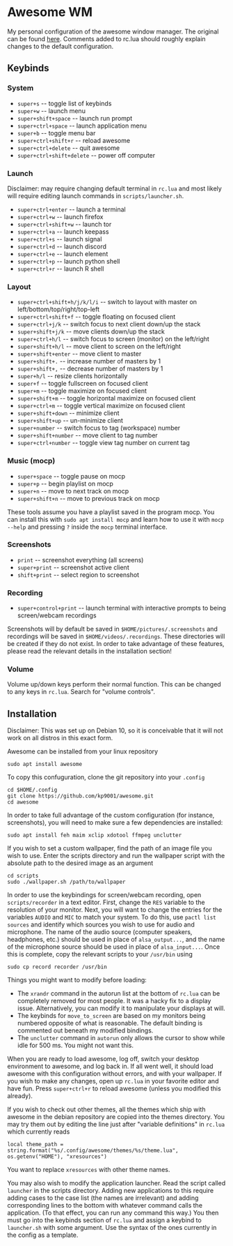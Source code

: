 # Awesome WM

My personal configuration of the awesome window manager. The original can be found [here](https://github.com/awesomeWM/awesome). Comments added to rc.lua should roughly explain changes to the default configuration. 

## Keybinds

### System

- `super+s` -- toggle list of keybinds
- `super+w` -- launch menu
- `super+shift+space` -- launch run prompt
- `super+ctrl+space` -- launch application menu
- `super+b` -- toggle menu bar
- `super+ctrl+shift+r` -- reload awesome
- `super+ctrl+delete` -- quit awesome
- `super+ctrl+shift+delete` -- power off computer

### Launch

Disclaimer: may require changing default terminal in `rc.lua` and most likely will require editing launch commands in `scripts/launcher.sh`.

- `super+ctrl+enter` -- launch a terminal
- `super+ctrl+w` -- launch firefox
- `super+ctrl+shift+w` -- launch tor
- `super+ctrl+a` -- launch keepass
- `super+ctrl+s` -- launch signal
- `super+ctrl+d` -- launch discord
- `super+ctrl+e` -- launch element
- `super+ctrl+p` -- launch python shell
- `super+ctrl+r` -- launch R shell

### Layout

- `super+ctrl+shift+h/j/k/l/i` -- switch to layout with master on left/bottom/top/right/top-left
- `super+ctrl+shift+f` -- toggle floating on focused client
- `super+ctrl+j/k` -- switch focus to next client down/up the stack
- `super+shift+j/k` -- move clients down/up the stack
- `super+ctrl+h/l` -- switch focus to screen (monitor) on the left/right
- `super+shift+h/l` -- move client to screen on the left/right
- `super+shift+enter` -- move client to master
- `super+shift+.` -- increase number of masters by 1
- `super+shift+,` -- decrease number of masters by 1
- `super+h/l` -- resize clients horizontally
- `super+f` -- toggle fullscreen on focused client
- `super+m` -- toggle maximize on focused client 
- `super+shift+m` -- toggle horizontal maximize on focused client 
- `super+ctrl+m` -- toggle vertical maximize on focused client 
- `super+shift+down` -- minimize client
- `super+shift+up` -- un-minimize client
- `super+number` -- switch focus to tag (workspace) number
- `super+shift+number` -- move client to tag number
- `super+ctrl+number` -- toggle view tag number on current tag

### Music (mocp)
- `super+space` -- toggle pause on mocp
- `super+p` -- begin playlist on mocp
- `super+n` -- move to next track on mocp
- `super+shift+n` -- move to previous track on mocp

These tools assume you have a playlist saved in the program mocp. You can install this with `sudo apt install mocp` and learn how to use it with `mocp --help` and pressing `?` inside the `mocp` terminal interface. 

### Screenshots

- `print` -- screenshot everything (all screens)
- `super+print` -- screenshot active client
- `shift+print` -- select region to screenshot

### Recording

- `super+control+print` -- launch terminal with interactive prompts to being screen/webcam recordings

Screenshots will by default be saved in `$HOME/pictures/.screenshots` and recordings will be saved in `$HOME/videos/.recordings`. These directories will be created if they do not exist. In order to take advantage of these features, please read the relevant details in the installation section!

### Volume

Volume up/down keys perform their normal function. This can be changed to any keys in `rc.lua`. Search for "volume controls".

## Installation

Disclaimer: This was set up on Debian 10, so it is conceivable that it will not work on all distros in this exact form. 

Awesome can be installed from your linux repository 

```
sudo apt install awesome
```

To copy this confuguration, clone the git repository into your `.config`

```
cd $HOME/.config
git clone https://github.com/kp9001/awesome.git
cd awesome
```

In order to take full advantage of the custom configuration (for instance, screenshots), you will need to make sure a few dependencies are installed:

```
sudo apt install feh maim xclip xdotool ffmpeg unclutter
```

If you wish to set a custom wallpaper, find the path of an image file you wish to use. Enter the scripts directory and run the wallpaper script with the absolute path to the desired image as an argument

```
cd scripts
sudo ./wallpaper.sh /path/to/wallpaper
```

In order to use the keybindings for screen/webcam recording, open `scripts/recorder` in a text editor. First, change the `RES` variable to the resolution of your monitor. Next, you will want to change the entries for the variables `AUDIO` and `MIC` to match your system. To do this, use `pactl list sources` and identify which sources you wish to use for audio and microphone. The name of the audio source (computer speakers, headphones, etc.) should be used in place of `alsa_output...`, and the name of the microphone source should be used in place of `alsa_input...`. Once this is complete, copy the relevant scripts to your `/usr/bin` using

```
sudo cp record recorder /usr/bin
```

Things you might want to modify before loading: 

- The `xrandr` command in the autorun list at the bottom of `rc.lua` can be completely removed for most people. It was a hacky fix to a display issue. Alternatively, you can modify it to manipulate your displays at will. 
- The keybinds for `move_to_screen` are based on my monitors being numbered opposite of what is reasonable. The default binding is commented out beneath my modified bindings. 
- The `unclutter` command in `autorun` only allows the cursor to show while idle for 500 ms. You might not want this. 

When you are ready to load awesome, log off, switch your desktop environment to awesome, and log back in. If all went well, it should load awesome with this configuration without errors, and with your wallpaper. If you wish to make any changes, open up `rc.lua` in your favorite editor and have fun. Press `super+ctrl+r` to reload awesome (unless you modified this already). 

If you wish to check out other themes, all the themes which ship with awesome in the debian repository are copied into the themes directory. You may try them out by editing the line just after "variable definitions" in `rc.lua` which currently reads 

```
local theme_path = string.format("%s/.config/awesome/themes/%s/theme.lua", os.getenv("HOME"), "xresources")
```

You want to replace `xresources` with other theme names. 

You may also wish to modify the application launcher. Read the script called `launcher` in the scripts directory. Adding new applications to this require adding cases to the case list (the names are irrelevant) and adding corresponding lines to the bottom with whatever command calls the application. (To that effect, you can run any command this way.) You then must go into the keybinds section of `rc.lua` and assign a keybind to `launcher.sh` with some argument. Use the syntax of the ones currently in the config as a template. 

